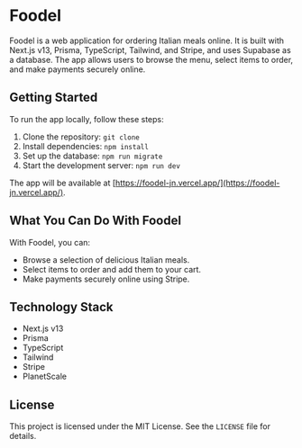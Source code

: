 # Foodel

Foodel is a web application for ordering Italian meals online. It is built with Next.js v13, Prisma, TypeScript, Tailwind, and Stripe, and uses Supabase as a database. The app allows users to browse the menu, select items to order, and make payments securely online.

## Getting Started

To run the app locally, follow these steps:

1. Clone the repository: `git clone`
2. Install dependencies: `npm install`
3. Set up the database: `npm run migrate`
4. Start the development server: `npm run dev`

The app will be available at [https://foodel-jn.vercel.app/](https://foodel-jn.vercel.app/).

## What You Can Do With Foodel

With Foodel, you can:

- Browse a selection of delicious Italian meals.
- Select items to order and add them to your cart.
- Make payments securely online using Stripe.

## Technology Stack

- Next.js v13
- Prisma
- TypeScript
- Tailwind
- Stripe
- PlanetScale

## License

This project is licensed under the MIT License. See the `LICENSE` file for details.
